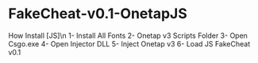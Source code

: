 # FakeCheat-v0.1-OnetapJS



How Install [JS]\n
1- Install All Fonts
2- Onetap v3 Scripts Folder
3- Open Csgo.exe
4- Open Injector DLL
5- Inject Onetap v3
6- Load JS FakeCheat v0.1

